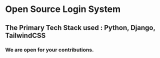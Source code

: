 # Open Source Login System
## The Primary Tech Stack used : Python, Django, TailwindCSS
### We are open for your contributions. 
